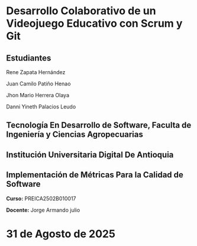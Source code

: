 # Desarrollo Colaborativo de un Videojuego Educativo con Scrum y Git

## Estudiantes

Rene Zapata Hernández

Juan Camilo Patiño Henao

Jhon Mario Herrera Olaya

Danni Yineth Palacios Leudo
## Tecnología En Desarrollo de Software, Faculta de Ingeniería y Ciencias Agropecuarias
## Institución Universitaria Digital De Antioquia
## Implementación de Métricas Para la Calidad de Software

**Curso:** PREICA2502B010017

**Docente:** Jorge Armando julio

# 31 de Agosto de 2025
